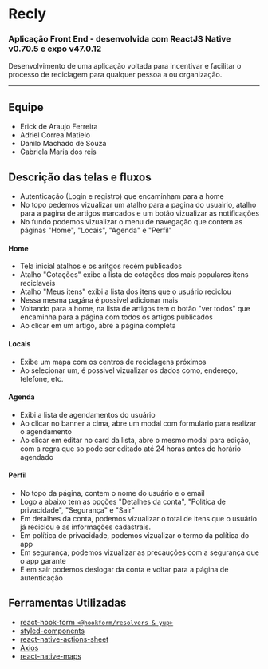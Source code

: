 # Recly
### Aplicação Front End - desenvolvida com ReactJS Native v0.70.5 e expo v47.0.12
Desenvolvimento de uma aplicação voltada para incentivar e facilitar o processo de reciclagem para qualquer pessoa a ou organização.

-------------

## Equipe

- Erick de Araujo Ferreira 
- Adriel Correa Matielo
- Danilo Machado de Souza
- Gabriela Maria dos reis

## Descrição das telas e fluxos

- Autenticação (Login e registro) que encaminham para a home
- No topo pedemos vizualizar um atalho para a pagina do usuairio, atalho para a pagina de artigos marcados e um botão vizualizar as notificações
- No fundo podemos vizualizar o menu de navegação que contem as páginas "Home", "Locais", "Agenda" e "Perfil"
#### Home
- Tela inicial atalhos e os aritgos recém publicados
- Atalho "Cotações" exibe a lista de cotações dos mais populares itens reciclaveis
- Atalho "Meus itens" exibi a lista dos itens que o usuário reciclou
- Nessa mesma pagána é possivel adicionar mais 
- Voltando para a home, na lista de artigos tem o botão "ver todos" que encaminha para a página com todos os artigos publicados
- Ao clicar em um artigo, abre a página completa
#### Locais
- Exibe um mapa com os centros de reciclagens próximos
- Ao selecionar um, é possivel vizualizar os dados como, endereço, telefone, etc.
#### Agenda
- Exibi a lista de agendamentos do usuário
- Ao clicar no banner a cima, abre um modal com formulário para realizar o agendamento
- Ao clicar em editar no card da lista, abre o mesmo modal para edição, com a regra que so pode ser editado até 24 horas antes do horário agendado
#### Perfil
- No topo da página, contem o nome do usuário e o email
- Logo a abaixo tem as opções "Detalhes da conta", "Política de privacidade", "Segurança" e "Sair" 
- Em detalhes da conta, podemos vizualizar o total de itens que o usuário já reciclou e as informações cadastrais.
- Em política de privacidade, podemos vizualizar o termo da política do app
- Em segurança, podemos vizualizar as precauções com a segurança que o app garante
- E em sair podemos deslogar da conta e voltar para a página de autenticação



## Ferramentas Utilizadas

* [react-hook-form `<@hookform/resolvers & yup>`](https://react-hook-form.com/)
* [styled-components](https://styled-components.com/)
* [react-native-actions-sheet](https://www.npmjs.com/package/react-native-actions-sheet)
* [Axios](https://axios-http.com/ptbr/docs/intro)
* [react-native-maps](https://github.com/react-native-maps/react-native-maps)


